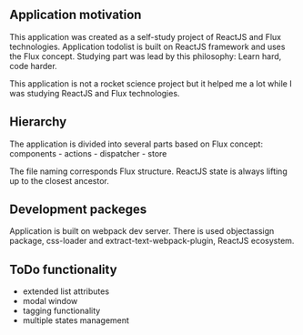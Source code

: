 ## Application motivation
This application was created as a self-study project of ReactJS and Flux technologies.
Application todolist is built on ReactJS framework and uses the Flux concept.
Studying part was lead by this philosophy: Learn hard, code harder.

This application is not a rocket science project but it helped me a lot while 
I was studying ReactJS and Flux technologies. 

## Hierarchy
The application is divided into several parts based on Flux concept:
components - actions - dispatcher - store

The file naming corresponds Flux structure. ReactJS state is always lifting up to the closest
ancestor.

## Development packeges
Application is built on webpack dev server. There is used objectassign package, 
css-loader and extract-text-webpack-plugin, ReactJS ecosystem.

## ToDo functionality
- extended list attributes
- modal window
- tagging functionality
- multiple states management